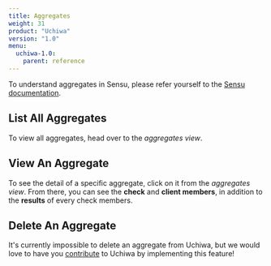 ```yaml
---
title: Aggregates
weight: 31
product: "Uchiwa"
version: "1.0"
menu:
  uchiwa-1.0:
    parent: reference
---
```


To understand aggregates in Sensu, please refer yourself to the
[Sensu documentation](https://sensuapp.org/docs/latest/reference/aggregates.html).

## List All Aggregates
To view all aggregates, head over to the *aggregates view*.

## View An Aggregate
To see the detail of a specific aggregate, click on it from the *aggregates view*.
From there, you can see the **check** and **client members**, in addition to the
**results** of every check members.

## Delete An Aggregate
It's currently impossible to delete an aggregate from Uchiwa, but we would love to
have you [contribute][1] to Uchiwa by
implementing this feature!

[1]:  ../../contributing/